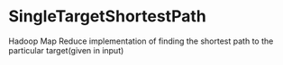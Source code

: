 # SingleTargetShortestPath
Hadoop Map Reduce implementation of finding the shortest path to the particular target(given in input)

